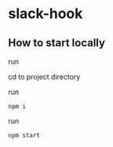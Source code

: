 # slack-hook

## How to start locally

run

cd to project directory

run

```
npm i
```


run

```
npm start
```
